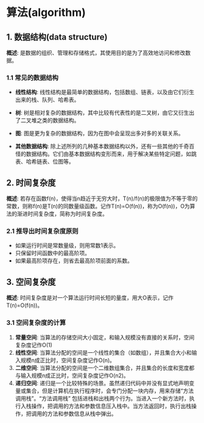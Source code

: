 # 算法(algorithm)

## 1. 数据结构(data structure)
**概述**: 是数据的组织、管理和存储格式，其使用目的是为了高效地访问和修改数据。

### 1.1 常见的数据结构
- **线性结构**: 线性结构是最简单的数据结构，包括数组、链表，以及由它们衍生出来的栈、队列、哈希表。

- **树**: 树是相对复杂的数据结构，其中比较有代表性的是二叉树，由它又衍生出了二叉堆之类的数据结构。

- **图**: 图是更为复杂的数据结构，因为在图中会呈现出多对多的关联关系。

- **其他数据结构**: 除上述所列的几种基本数据结构以外，还有一些其他的千奇百怪的数据结构。它们由基本数据结构变形而来，用于解决某些特定问题，如跳表、哈希链表、位图等。

## 2. 时间复杂度
**概述**: 若存在函数f(n)，使得当n趋近于无穷大时，T(n)/f(n)的极限值为不等于零的常数，则称f(n)是T(n)的同数量级函数。记作T(n)=O(f(n))，称为O(f(n))，O为算法的渐进时间复杂度，简称为时间复杂度。

### 2.1 推导出时间复杂度原则

- 如果运行时间是常数量级，则用常数1表示。
- 只保留时间函数中的最高阶项。
- 如果最高阶项存在，则省去最高阶项前面的系数。

## 3. 空间复杂度
**概述**: 时间复杂度是对一个算法运行时间长短的量度，用大O表示，记作T(n)=O(f(n))。
### 3.1 空间复杂度的计算
1. **常量空间**: 当算法的存储空间大小固定，和输入规模没有直接的关系时，空间复杂度记作O(1)
2. **线性空间**: 当算法分配的空间是一个线性的集合（如数组），并且集合大小和输入规模n成正比时，空间复杂度记作O(n)。
3. **二维空间**: 当算法分配的空间是一个二维数组集合，并且集合的长度和宽度都与输入规模n成正比时，空间复杂度记作O(n2)。 
4. **递归空间**: 递归是一个比较特殊的场景。虽然递归代码中并没有显式地声明变量或集合，但是计算机在执行程序时，会专门分配一块内存，用来存储“方法调用栈”。“方法调用栈” 包括进栈和出栈两个行为。当进入一个新方法时，执行入栈操作，把调用的方法和参数信息压入栈中。当方法返回时，执行出栈操作，把调用的方法和参数信息从栈中弹出。

